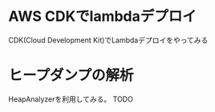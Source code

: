 # AWS CDKでlambdaデプロイ
CDK(Cloud Development Kit)でLambdaデプロイをやってみる

# ヒープダンプの解析
HeapAnalyzerを利用してみる。
TODO

